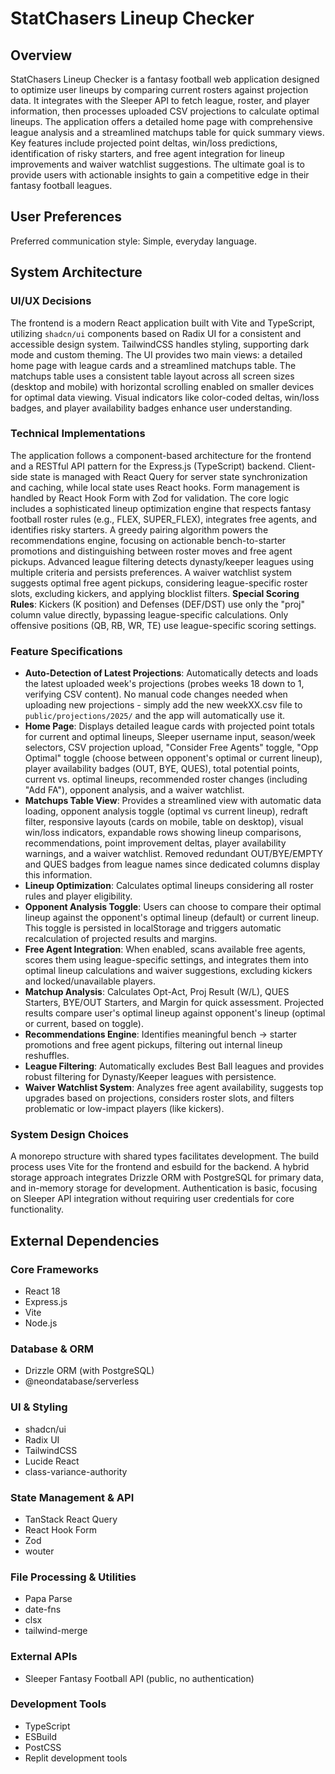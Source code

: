 # StatChasers Lineup Checker

## Overview
StatChasers Lineup Checker is a fantasy football web application designed to optimize user lineups by comparing current rosters against projection data. It integrates with the Sleeper API to fetch league, roster, and player information, then processes uploaded CSV projections to calculate optimal lineups. The application offers a detailed home page with comprehensive league analysis and a streamlined matchups table for quick summary views. Key features include projected point deltas, win/loss predictions, identification of risky starters, and free agent integration for lineup improvements and waiver watchlist suggestions. The ultimate goal is to provide users with actionable insights to gain a competitive edge in their fantasy football leagues.

## User Preferences
Preferred communication style: Simple, everyday language.

## System Architecture

### UI/UX Decisions
The frontend is a modern React application built with Vite and TypeScript, utilizing `shadcn/ui` components based on Radix UI for a consistent and accessible design system. TailwindCSS handles styling, supporting dark mode and custom theming. The UI provides two main views: a detailed home page with league cards and a streamlined matchups table. The matchups table uses a consistent table layout across all screen sizes (desktop and mobile) with horizontal scrolling enabled on smaller devices for optimal data viewing. Visual indicators like color-coded deltas, win/loss badges, and player availability badges enhance user understanding.

### Technical Implementations
The application follows a component-based architecture for the frontend and a RESTful API pattern for the Express.js (TypeScript) backend. Client-side state is managed with React Query for server state synchronization and caching, while local state uses React hooks. Form management is handled by React Hook Form with Zod for validation. The core logic includes a sophisticated lineup optimization engine that respects fantasy football roster rules (e.g., FLEX, SUPER_FLEX), integrates free agents, and identifies risky starters. A greedy pairing algorithm powers the recommendations engine, focusing on actionable bench-to-starter promotions and distinguishing between roster moves and free agent pickups. Advanced league filtering detects dynasty/keeper leagues using multiple criteria and persists preferences. A waiver watchlist system suggests optimal free agent pickups, considering league-specific roster slots, excluding kickers, and applying blocklist filters. **Special Scoring Rules**: Kickers (K position) and Defenses (DEF/DST) use only the "proj" column value directly, bypassing league-specific calculations. Only offensive positions (QB, RB, WR, TE) use league-specific scoring settings.

### Feature Specifications
- **Auto-Detection of Latest Projections**: Automatically detects and loads the latest uploaded week's projections (probes weeks 18 down to 1, verifying CSV content). No manual code changes needed when uploading new projections - simply add the new weekXX.csv file to `public/projections/2025/` and the app will automatically use it.
- **Home Page**: Displays detailed league cards with projected point totals for current and optimal lineups, Sleeper username input, season/week selectors, CSV projection upload, "Consider Free Agents" toggle, "Opp Optimal" toggle (choose between opponent's optimal or current lineup), player availability badges (OUT, BYE, QUES), total potential points, current vs. optimal lineups, recommended roster changes (including "Add FA"), opponent analysis, and a waiver watchlist.
- **Matchups Table View**: Provides a streamlined view with automatic data loading, opponent analysis toggle (optimal vs current lineup), redraft filter, responsive layouts (cards on mobile, table on desktop), visual win/loss indicators, expandable rows showing lineup comparisons, recommendations, point improvement deltas, player availability warnings, and a waiver watchlist. Removed redundant OUT/BYE/EMPTY and QUES badges from league names since dedicated columns display this information.
- **Lineup Optimization**: Calculates optimal lineups considering all roster rules and player eligibility.
- **Opponent Analysis Toggle**: Users can choose to compare their optimal lineup against the opponent's optimal lineup (default) or current lineup. This toggle is persisted in localStorage and triggers automatic recalculation of projected results and margins.
- **Free Agent Integration**: When enabled, scans available free agents, scores them using league-specific settings, and integrates them into optimal lineup calculations and waiver suggestions, excluding kickers and locked/unavailable players.
- **Matchup Analysis**: Calculates Opt-Act, Proj Result (W/L), QUES Starters, BYE/OUT Starters, and Margin for quick assessment. Projected results compare user's optimal lineup against opponent's lineup (optimal or current, based on toggle).
- **Recommendations Engine**: Identifies meaningful bench → starter promotions and free agent pickups, filtering out internal lineup reshuffles.
- **League Filtering**: Automatically excludes Best Ball leagues and provides robust filtering for Dynasty/Keeper leagues with persistence.
- **Waiver Watchlist System**: Analyzes free agent availability, suggests top upgrades based on projections, considers roster slots, and filters problematic or low-impact players (like kickers).

### System Design Choices
A monorepo structure with shared types facilitates development. The build process uses Vite for the frontend and esbuild for the backend. A hybrid storage approach integrates Drizzle ORM with PostgreSQL for primary data, and in-memory storage for development. Authentication is basic, focusing on Sleeper API integration without requiring user credentials for core functionality.

## External Dependencies

### Core Frameworks
- React 18
- Express.js
- Vite
- Node.js

### Database & ORM
- Drizzle ORM (with PostgreSQL)
- @neondatabase/serverless

### UI & Styling
- shadcn/ui
- Radix UI
- TailwindCSS
- Lucide React
- class-variance-authority

### State Management & API
- TanStack React Query
- React Hook Form
- Zod
- wouter

### File Processing & Utilities
- Papa Parse
- date-fns
- clsx
- tailwind-merge

### External APIs
- Sleeper Fantasy Football API (public, no authentication)

### Development Tools
- TypeScript
- ESBuild
- PostCSS
- Replit development tools